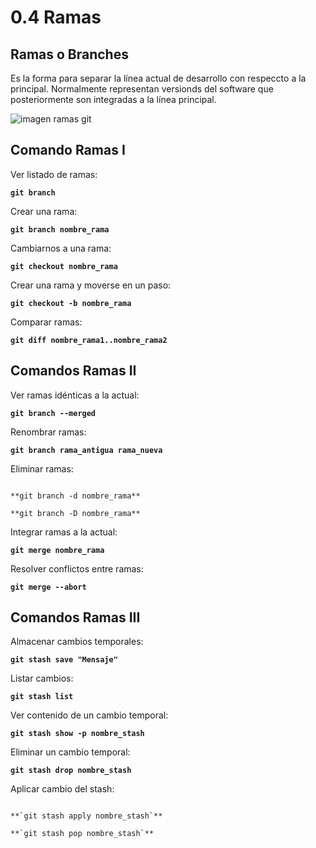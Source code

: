 # 0.4  Ramas

## Ramas o Branches

Es la forma para separar la línea actual de desarrollo con respeccto a la principal. Normalmente representan versionds del software que posteriormente son integradas a la línea principal.

![imagen ramas git](https://uialberto.files.wordpress.com/2016/11/gitflowui.png)

## Comando Ramas I

Ver listado de ramas:

**`git branch`**

Crear una rama:

**`git branch nombre_rama`**

Cambiarnos a una rama:

**`git checkout nombre_rama`**

Crear una rama y moverse en un paso:

**`git checkout -b nombre_rama`**

Comparar ramas:

**`git diff nombre_rama1..nombre_rama2`**

## Comandos Ramas II

Ver ramas idénticas a la actual:

**`git branch --merged`**

Renombrar ramas:

**`git branch rama_antigua rama_nueva`**

Eliminar ramas:
~~~

**git branch -d nombre_rama**

**git branch -D nombre_rama**

~~~
Integrar ramas a la actual:

**`git merge nombre_rama`**

Resolver conflictos entre ramas:

**`git merge --abort`**

## Comandos Ramas III

Almacenar cambios temporales:

**`git stash save "Mensaje"`**

Listar cambios:

**`git stash list`**

Ver contenido de un cambio temporal:

**`git stash show -p nombre_stash`**

Eliminar un cambio temporal:

**`git stash drop nombre_stash`**

Aplicar cambio del stash:
~~~

**`git stash apply nombre_stash`**

**`git stash pop nombre_stash`**

~~~

